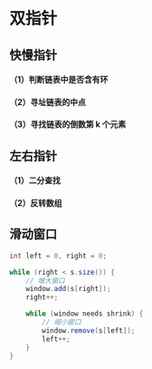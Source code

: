 # 双指针



## 快慢指针

#### （1）判断链表中是否含有环 

#### （2）寻址链表的中点

#### （3）寻找链表的倒数第 k 个元素



## 左右指针



#### （1）二分查找

#### （2）反转数组



## 滑动窗口

```java
int left = 0, right = 0;

while (right < s.size()) {
    // 增大窗口
    window.add(s[right]);
    right++;

    while (window needs shrink) {
        // 缩小窗口
        window.remove(s[left]);
        left++;
    }
}
```











